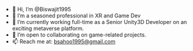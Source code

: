 - 👋 Hi, I’m @Biswajit1995
- 👀 I’m a seasoned professional in XR and Game Dev
- 🌱 I’m currently working full-time as a Senior Unity3D Developer on an exciting metaverse platform.
- 💞️ I’m open to collaborating on game-related projects.
- 📫 Reach me at: bsahoo1995@gmail.com

<!---
Biswajit1995/Biswajit1995 is a ✨ special ✨ repository because its `README.md` (this file) appears on your GitHub profile.
You can click the Preview link to take a look at your changes.
--->
